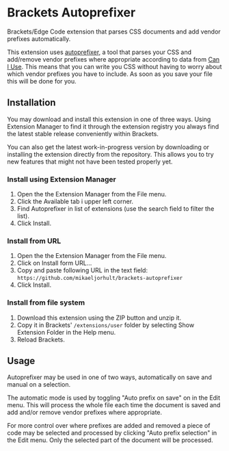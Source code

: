 # Brackets Autoprefixer

Brackets/Edge Code extension that parses CSS documents and add vendor prefixes automatically.

This extension uses [autoprefixer](https://github.com/ai/autoprefixer), a tool that parses your CSS and
add/remove vendor prefixes where appropriate according to data from [Can I Use](http://caniuse.com/).
This means that you can write you CSS without having to worry about which vendor prefixes you have to include.
As soon as you save your file this will be done for you.

## Installation
You may download and install this extension in one of three ways. Using Extension Manager to find it through 
the extension registry you always find the latest stable release conveniently within Brackets.

You can also get the latest work-in-progress version by downloading or installing the extension directly 
from the repository. This allows you to try new features that might not have been tested properly yet.

### Install using Extension Manager

1. Open the the Extension Manager from the File menu.
2. Click the Available tab i upper left corner.
3. Find Autoprefixer in list of extensions (use the search field to filter the list).
4. Click Install.

### Install from URL

1. Open the the Extension Manager from the File menu.
2. Click on Install form URL...
3. Copy and paste following URL in the text field: `https://github.com/mikaeljorhult/brackets-autoprefixer`
4. Click Install.

### Install from file system

1. Download this extension using the ZIP button and unzip it.
2. Copy it in Brackets' `/extensions/user` folder by selecting Show Extension Folder in the Help menu. 
3. Reload Brackets.


## Usage
Autoprefixer may be used in one of two ways, automatically on save and manual on a selection.

The automatic mode is used by toggling "Auto prefix on save" on in the Edit menu. This will process the whole
file each time the document is saved and add and/or remove vendor prefixes where appropriate.

For more control over where prefixes are added and removed a piece of code may be selected and processed by
clicking "Auto prefix selection" in the Edit menu. Only the selected part of the document will be processed.

